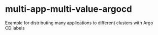 # multi-app-multi-value-argocd
Example for distributing many applications to different clusters with Argo CD labels
